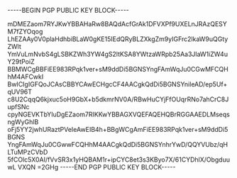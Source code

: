 -----BEGIN PGP PUBLIC KEY BLOCK-----

mDMEZaom7RYJKwYBBAHaRw8BAQdAcfGrAk1DFVXPf9UXELnJRAzQESYM7fZYOqog
LhEZAAy0V0plaHdhbiBLaW0gKE15IEdQRyBLZXkgZm9yIGFrc2lkaW9uQGtyZWlt
YmVuLmNvbS4gLSBKZWh3YW4gS2ltKSA8YWtzaWRpb25Aa3JlaW1iZW4uY29tPoiZ
BBMWCgBBFiEE983RPqk1ver+sM9ddDi5BGNSYngFAmWqJu0CGwMFCQHhM4AFCwkI
BwICIgIGFQoJCAsCBBYCAwECHgcCF4AACgkQdDi5BGNSYnileAD/ep5Uf+qUV96T
c8U2CqqQ6kjxuc5oH9GbX+b5dkmrNV0A/RBwHuCYjFfOUqrRNo7ahCrC8JupfSNc
cpyNGEVKTbYIuDgEZaom7RIKKwYBBAGXVQEFAQEHQBrRGGAAEDLMseqsngWyGhlB
oFj5YY2jwhURaztPVeIeAwEIB4h+BBgWCgAmFiEE983RPqk1ver+sM9ddDi5BGNS
YngFAmWqJu0CGwwFCQHhM4AACgkQdDi5BGNSYnhrYwD/QQYVUbz/qHLTuMPzCVbD
5fCOlc5X0AI/fVvSR3x1yHQBAM1r+ipCYC8et3s3KByo7X/61CYDhlX/ObgduuwL
VXQN
=2GHg
-----END PGP PUBLIC KEY BLOCK-----
